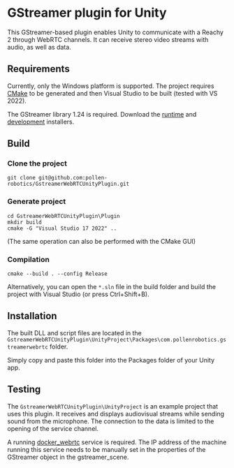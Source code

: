 # GStreamer plugin for Unity

This GStreamer-based plugin enables Unity to communicate with a Reachy 2 through WebRTC channels. It can receive stereo video streams with audio, as well as data.

## Requirements

Currently, only the Windows platform is supported. The project requires [CMake](https://cmake.org/) to be generated and then Visual Studio to be built (tested with VS 2022).

The GStreamer library 1.24 is required. Download the [runtime](https://gstreamer.freedesktop.org/data/pkg/windows/1.24.8/msvc/gstreamer-1.0-msvc-x86_64-1.24.8.msi) and [development](https://gstreamer.freedesktop.org/data/pkg/windows/1.24.8/msvc/gstreamer-1.0-devel-msvc-x86_64-1.24.8.msi) installers.

## Build

### Clone the project

```console
git clone git@github.com:pollen-robotics/GstreamerWebRTCUnityPlugin.git
```

### Generate project

```console
cd GstreamerWebRTCUnityPlugin\Plugin
mkdir build
cmake -G "Visual Studio 17 2022" ..
````

(The same operation can also be performed with the CMake GUI)

### Compilation

```
cmake --build . --config Release
```

Alternatively, you can open the `*.sln` file in the build folder and build the project with Visual Studio (or press Ctrl+Shift+B).

## Installation

The built DLL and script files are located in the `GstreamerWebRTCUnityPlugin\UnityProject\Packages\com.pollenrobotics.gstreamerwebrtc` folder.

Simply copy and paste this folder into the Packages folder of your Unity app.

## Testing

The `GstreamerWebRTCUnityPlugin\UnityProject` is an example project that uses this plugin. It receives and displays audiovisual streams while sending sound from the microphone. The connection to the data is limited to the opening of the service channel.

A running [docker_webrtc](https://github.com/pollen-robotics/docker_webrtc) service is required. The IP address of the machine running this service needs to be manually set in the properties of the GStreamer object in the gstreamer_scene.